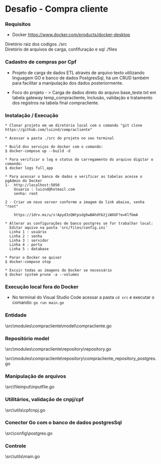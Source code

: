 Desafio - Compra cliente
=======================

### Requisitos

* Docker
https://www.docker.com/products/docker-desktop


Diretório raiz dos codigos ./src
<br>
Diretório de arquivos de carga, confifuração e sql ./files

### Cadastro de compras por Cpf

* Projeto de carga de dados ETL através de arquivo texto utilizando linguagem GO e banco de dados PostgresSql, há um CRUD também para facilitar a manipulação dos dados posteriormente.

* <p>Foco do projeto - > Carga de dados direto do arquivo base_teste.txt em tabela gateway temp_compracliente, Inclusão, validação e tratamento dos registros na tabela final compracliente.</p> 

### Instalação / Execução
```
* Clonar projeto em um diretório local com o comando "git clone https://github.com/luiznd/compracliente"
```
```
* Acessar a pasta ./src do projeto no seu terminal
```
```
* Build dos serviços do docker com o comando:
$ docker-compose up --build -d
```
```
* Para verificar o log e status do carregamento do arquivo digitar o comando:
$ docker logs full_app
```
```
* Para acessar o banco de dados e verificar as tabelas acesse o pgAdmin do Docker
1-  http://localhost:5050
    Usuario : luiznd@hotmail.com
    senha: root
    
2 - Criar um novo server conforme a imagem do link abaixo, senha "root"

    https://1drv.ms/u/s!Apyd3zQWtpsdghwBAhdYb2jiWXGF?e=KlfbmA
```
```
* Alterar as configurações de banco postgres se for trabalhar local:
  Editar aquivo na pasta 'src/files/config.ini'
  Linha 1 : usuário
  Linha 2 : senha
  Linha 3 : servidor
  Linha 4 : porta
  Linha 5 : database
```  
```  
* Parar o Docker se quiser
$ docker-compose stop
```  
```  
* Excuir todas as imagens do Docker se necessário
$ docker system prune -a --volumes
``` 

### Execução local fora do Docker
* No terminal do Visual Studio Code acessar a pasta `cd src`  e executar o comando:  `go run main.go`

### Entidade
\src\modules\compracliente\model\compracliente.go


### Repositório model
\src\modules\compracliente\repository\repository.go

\src\modules\compracliente\repository\compracliente_repository_postgres.go


### Manipulação de arquivos
\src\fileinput\inputfile.go


### Utilitários, validação de cnpj/cpf
\src\utils\cpfcnpj.go


### Conector Go com o banco de dados postgresSql
\src\config\postgres.go

### Controle
\src\utils\main.go

